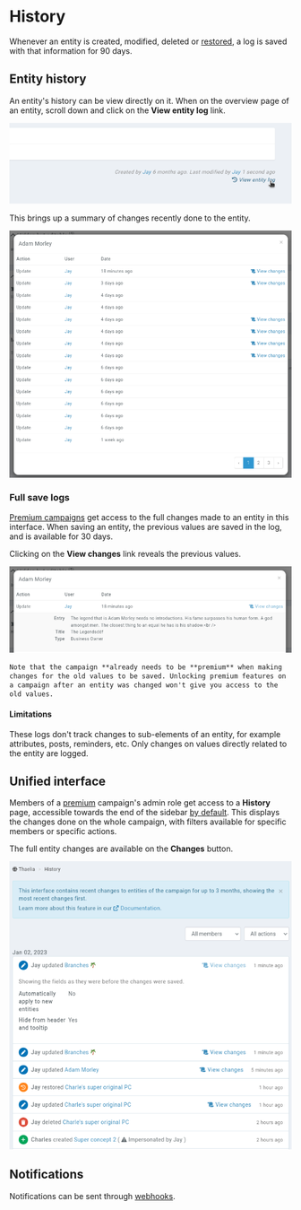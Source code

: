 # History

Whenever an entity is created, modified, deleted or [restored](/features/campaigns/recovery), a log is saved with that information for 90 days.

## Entity history

An entity's history can be view directly on it. When on the overview page of an entity, scroll down and click on the **View entity log** link.

![The entity log link](img/history-entity.png)

This brings up a summary of changes recently done to the entity.

![Entity log details](img/history-entity-detail.png)

### Full save logs

[Premium campaigns](https://kanka.io/premium) get access to the full changes made to an entity in this interface. When saving an entity, the previous values are saved in the log, and is available for 30 days.

Clicking on the **View changes** link reveals the previous values.

![Full entity log details](img/history-entity-full.png)

```{admonition} Warning
Note that the campaign **already needs to be **premium** when making changes for the old values to be saved. Unlocking premium features on a campaign after an entity was changed won't give you access to the old values.
```

#### Limitations

These logs don't track changes to sub-elements of an entity, for example attributes, posts, reminders, etc. Only changes on values directly related to the entity are logged.

## Unified interface

Members of a [premium](https://kanka.io/premium) campaign's admin role get access to a **History** page, accessible towards the end of the sidebar [by default](/features/campaigns/sidebar). This displays the changes done on the whole campaign, with filters available for specific members or specific actions.

The full entity changes are available on the **Changes** button.

![Campaign wide entity changes](img/history-campaign.png)


## Notifications

Notifications can be sent through [webhooks](/features/campaigns/webooks).